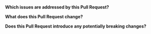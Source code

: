 <!--
Thank you for contributing to this project!

Please make sure you've read our contributing guidelines (https://github.com/BiancoRoyal/node-red-contrib-modbus/blob/develop/.github/CONTRIBUTING.md)

-->

**Which issues are addressed by this Pull Request?**

**What does this Pull Request change?**

**Does this Pull Request introduce any potentially breaking changes?**
<!--
If you have made any changes to the message format sent between nodes or to a node's configuration,
please include bullet points of what changed and what a current user needs to update to keep the same
behavior they have with the previous version.
-->
